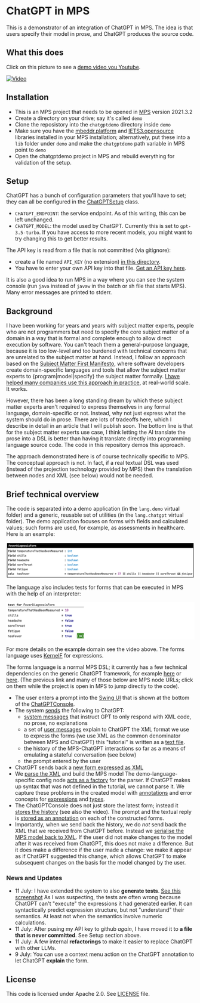# ChatGPT in MPS

This is a demonstrator of an integration of ChatGPT in MPS. The idea is that users specify their model in prose, and ChatGPT produces the source code. 


## What this does

Click on this picture to see a [demo video you Youtube](http://www.youtube.com/watch?v=R6uoaxVV_2s).

[![Video](http://img.youtube.com/vi/R6uoaxVV_2s/0.jpg)](http://www.youtube.com/watch?v=R6uoaxVV_2s "ChatGPT in MPS")

## Installation

* This is an MPS project that needs to be opened in [MPS](http://jetbrains.com/mps/) version 2021.3.2
* Create a directory on your drive; say it's called `demo`
* Clone the reposistory into the `chatgptdemo` directory inside `demo`
* Make sure you have the [mbeddr.platform](https://github.com/mbeddr/mbeddr.core) and [IETS3.opensource](https://github.com/orgs/IETS3/packages?repo_name=iets3.opensource) libraries installed in your MPS installation; alternatively, put these into a `lib`
 folder under `demo` and make the `chatgptdemo` path variable in MPS point to `demo`
* Open the chatgptdemo project in MPS and rebuild everything for validation of the setup.


## Setup

ChatGPT has a bunch of configuration parameters that you'll have to set; they can all be configured 
in the [ChatGPTSetup](http://127.0.0.1:63320/node?ref=r%3A35c2f771-4c4b-42b3-94cb-a9782f45afc3%28de.voelter.chatgpt.ide.plugin%29%2F3083695832013942945) class.

* `CHATGPT_ENDPOINT`: the service endpoint. As of this writing, this can be left unchanged.
* `CHATGPT_MODEL`: the model used by ChatGPT. Currently this is set to `gpt-3.5-turbo`. If you have access to more recent models, you might want to try changing this to get better results.

The API key is read from a file that is not committed (via gitignore):
* create a file named `API_KEY` (no extension) [in this directory](https://github.com/markusvoelter/chatGPTDemo/tree/main/solutions/de.voelter.chatgpt.ide).
* You have to enter your own API key
into that file. [Get an API key here](https://platform.openai.com/account/api-keys).

It is also a good idea to run MPS in a way where you can see the 
system console (run `java` instead of `javaw` in the batch or sh file that
starts MPS). Many error messages are printed to stderr.

## Background

I have been working for years and years with subject matter experts,
people who are not programmers but need to specify the core subject
matter of a domain in a way that is formal and complete enough to allow
direct execution by software. You can't teach them a general-purpose
language, because it is too low-level and too burdened with technical
concerns that are unrelated to the subject matter at hand. Instead, I
follow an approach based on the [Subject Matter First
Manifesto](http://subjectmatterfirst.org), where software developers
create domain-specific languages and tools that allow the subject matter
experts to {program|model|specify} the subject matter formally. [I have
helped many companies use this approach in practice](http://voelter.de),
at real-world scale. It works.

However, there has been a long standing dream by which these subject
matter experts aren't required to express themselves in any formal
language, domain-specific or not. Instead, why not just express what the
system should do in prose. There are lots of tradeoffs here, which I
describe in detail in an article that I will publish soon. The bottom
line is that for the subject matter experts use case, I think letting
the AI translate the prose into a DSL is better than having it translate
directly into programming language source code. The code in this
repository demos this approach. 

The approach demonstrated here is of course technically specific to MPS.
The conceptual approach is not. In fact, if a real textual DSL was used
(instead of the projection technology provided by MPS) then the
translation between nodes and XML (see below) would not be needed.

## Brief technical overview

The code is separated into a demo application (in the `lang.demo`
virtual folder) and a generic, reusable set of utilities (in the
`lang.chatgpt` virtual folder). The demo application focuses on forms
with fields and calculated values; such forms are used, for example, as
assessments in healthcare. Here is an example: 

![Form](doc/img/form.png)

The language also includes tests for forms that can be executed in
MPS with the help of an interpreter:

![Form](doc/img/test.png)

For more details on the example domain see the video above. The forms
language uses [KernelF](http://voelter.de/data/pub/kernelf-icmt.pdf) for
expressions.


The forms language is a normal MPS DSL; it currently has a few technical dependencies on the generic ChatGPT framework, for 
example [here](http://127.0.0.1:63320/node?ref=r%3Ac7c9bfe3-9ccc-4f4b-8119-d743191d3321%28de.voelter.forms.behavior%29%2F8008715273083516240) or [here](http://127.0.0.1:63320/node?ref=r%3A23c80d5c-ce08-4524-8f3c-b2b1fdbe09d4%28de.voelter.forms.structure%29%2F4253771607368430228).
(The previous link and many of those below are MPS node URLs; click on them while the project is open in MPS to jump directly to the code).

* The user enters a prompt into the [Swing UI](http://127.0.0.1:63320/node?ref=r%3A35c2f771-4c4b-42b3-94cb-a9782f45afc3%28de.voelter.chatgpt.ide.plugin%29%2F8008715273089219580) that is shown at the bottom of the [ChatGPTConsole](http://127.0.0.1:63320/node?ref=r%3A133a7418-d1e8-4856-8f06-72120ccfc56b%28de.voelter.chatgpt.util.structure%29%2F4253771607368385351).
* The system [sends](http://127.0.0.1:63320/node?ref=r%3A35c2f771-4c4b-42b3-94cb-a9782f45afc3%28de.voelter.chatgpt.ide.plugin%29%2F7366371879940285014) the following to ChatGPT:
  - [system messages](http://127.0.0.1:63320/node?ref=r%3A35c2f771-4c4b-42b3-94cb-a9782f45afc3%28de.voelter.chatgpt.ide.plugin%29%2F7366371879940266533) that instruct GPT to only respond with XML code, no prose, no explanations
  - a set of [user messages](http://127.0.0.1:63320/node?ref=r%3A35c2f771-4c4b-42b3-94cb-a9782f45afc3%28de.voelter.chatgpt.ide.plugin%29%2F8008715273062137231) explain to ChatGPT the XML format we use to express the forms (we use XML as the common denominator between MPS and ChatGPT)
    this "tutorial" is written as a [text file](languages/de.voelter.forms/tutorial/tutorial.txt). 
  - the history of the MPS-ChatGPT interactions so far as a means of emulating a stateful conversation (see below)
  - the prompt entered by the user
* ChatGPT sends back a [new form expressed as XML](http://127.0.0.1:63320/node?ref=r%3A35c2f771-4c4b-42b3-94cb-a9782f45afc3%28de.voelter.chatgpt.ide.plugin%29%2F8008715273071171055)
* We [parse the XML](http://127.0.0.1:63320/node?ref=r%3A35c2f771-4c4b-42b3-94cb-a9782f45afc3%28de.voelter.chatgpt.ide.plugin%29%2F3083695832017202660) and build the MPS model
  The demo-language-specific config node [acts as a factory](http://127.0.0.1:63320/node?ref=r%3Ad481c127-603a-4645-9a8f-b02ec70fa5c8%28de.voelter.chatgpt.util.behavior%29%2F8008715273081300302) for the parser.
  If ChatGPT makes up syntax that was not defined in the tutorial, we cannot parse it. We capture these problems in
  the created model with [annotations](http://127.0.0.1:63320/node?ref=r%3A133a7418-d1e8-4856-8f06-72120ccfc56b%28de.voelter.chatgpt.util.structure%29%2F8008715273065551114) and error concepts for [expressions](http://127.0.0.1:63320/node?ref=r%3A133a7418-d1e8-4856-8f06-72120ccfc56b%28de.voelter.chatgpt.util.structure%29%2F8008715273068044372) and [types](http://127.0.0.1:63320/node?ref=r%3A133a7418-d1e8-4856-8f06-72120ccfc56b%28de.voelter.chatgpt.util.structure%29%2F8008715273083708576).
* The ChatGPTConsole does not just store the latest form; instead it [stores the history](http://127.0.0.1:63320/node?ref=r%3A133a7418-d1e8-4856-8f06-72120ccfc56b%28de.voelter.chatgpt.util.structure%29%2F4253771607368385352) (see also the video).
  The prompt and the textual reply is [stored as an annotation](http://127.0.0.1:63320/node?ref=r%3A133a7418-d1e8-4856-8f06-72120ccfc56b%28de.voelter.chatgpt.util.structure%29%2F8008715273072263102) on each of the constructed forms.
* Importantly, when we send back the history, we do *not* send back the XML that we received from ChatGPT before.
  Instead we [serialise the MPS model back to XML](http://127.0.0.1:63320/node?ref=r%3Ac7c9bfe3-9ccc-4f4b-8119-d743191d3321%28de.voelter.forms.behavior%29%2F8008715273082739421). If the user did not make changes to the model after it was
  received from ChatGPT, this does not make a difference. But it does make a difference if the user made a change:
  we make it appear as if ChatGPT suggested this change, which allows ChatGPT to make subsequent changes on 
  the basis for the model changed by the user.

### News and Updates

* 11 July: I have extended the system to also **generate tests**. [See this screenshot](doc/img/generatingtests.png)
  As I was suspecting, the tests are often wrong because ChatGPT can't
  "execute" the expressions it had generated earlier. It can syntactically
  predict expression structure, but not "understand" their semantics.
  At least not when the semantics involve numeric calculations.
* 11 July: After pusing my API key to github *again*, I have moved it to **a file that is never committed**. See Setup section above.
* 11 July: A few internal **refactorings** to make it easier to replace ChatGPT with other LLMs.
* 9 July: You can use a context menu action on the ChatGPT annotation to let ChatGPT **explain** the form.


## License

This code is licensed under Apache 2.0. See [LICENSE](LICENSE) file.
